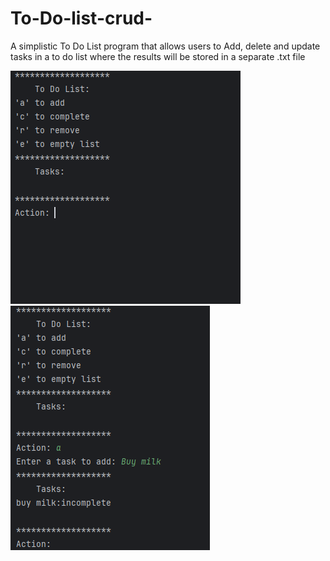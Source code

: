 # To-Do-list-crud-
A simplistic To Do List program that allows users to Add, delete and update tasks in a to do list where the results will be stored in a separate .txt file

<img src="image/Screenshot (123).png">

<img src="image/Screenshot (124).png">

